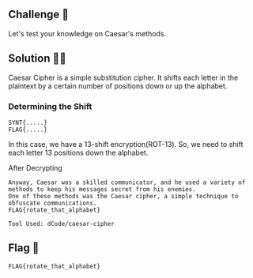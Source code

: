 ## Challenge 🧩

Let's test your knowledge on Caesar's methods.

## Solution 🕵️‍♂️

Caesar Cipher is a simple substitution cipher. It shifts each letter in the plaintext by a certain number of positions down or up the alphabet.

### Determining the Shift

`SYNT{.....}` </br>
`FLAG{.....}`

In this case, we have a 13-shift encryption(ROT-13). So, we need to shift each letter 13 positions down the alphabet.

After Decrypting

```text
Anyway, Caesar was a skilled communicator, and he used a variety of methods to keep his messages secret from his enemies.
One of these methods was the Caesar cipher, a simple technique to obfuscate communications.
FLAG{rotate_that_alphabet}
```

`Tool Used: dCode/caesar-cipher`

## Flag 🚩

`FLAG{rotate_that_alphabet}`
